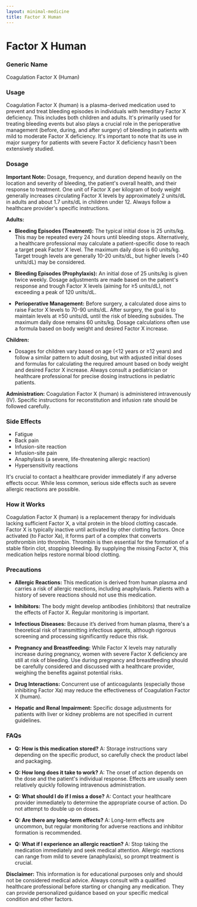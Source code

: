```yaml
---
layout: minimal-medicine
title: Factor X Human
---
```


# Factor X Human
### Generic Name
Coagulation Factor X (Human)

### Usage
Coagulation Factor X (human) is a plasma-derived medication used to prevent and treat bleeding episodes in individuals with hereditary Factor X deficiency. This includes both children and adults.  It's primarily used for treating bleeding events but also plays a crucial role in the perioperative management (before, during, and after surgery) of bleeding in patients with mild to moderate Factor X deficiency.  It's important to note that its use in major surgery for patients with severe Factor X deficiency hasn't been extensively studied.

### Dosage

**Important Note:** Dosage, frequency, and duration depend heavily on the location and severity of bleeding, the patient's overall health, and their response to treatment.  One unit of Factor X per kilogram of body weight generally increases circulating Factor X levels by approximately 2 units/dL in adults and about 1.7 units/dL in children under 12.  Always follow a healthcare provider's specific instructions.

**Adults:**

* **Bleeding Episodes (Treatment):**  The typical initial dose is 25 units/kg. This may be repeated every 24 hours until bleeding stops. Alternatively, a healthcare professional may calculate a patient-specific dose to reach a target peak Factor X level. The maximum daily dose is 60 units/kg.  Target trough levels are generally 10-20 units/dL, but higher levels (>40 units/dL) may be considered.

* **Bleeding Episodes (Prophylaxis):** An initial dose of 25 units/kg is given twice weekly. Dosage adjustments are made based on the patient's response and trough Factor X levels (aiming for ≥5 units/dL), not exceeding a peak of 120 units/dL.

* **Perioperative Management:** Before surgery, a calculated dose aims to raise Factor X levels to 70-90 units/dL. After surgery, the goal is to maintain levels at ≥50 units/dL until the risk of bleeding subsides.  The maximum daily dose remains 60 units/kg. Dosage calculations often use a formula based on body weight and desired Factor X increase.

**Children:**

* Dosages for children vary based on age (<12 years or ≥12 years) and follow a similar pattern to adult dosing, but with adjusted initial doses and formulas for calculating the required amount based on body weight and desired Factor X increase.  Always consult a pediatrician or healthcare professional for precise dosing instructions in pediatric patients.

**Administration:** Coagulation Factor X (human) is administered intravenously (IV).  Specific instructions for reconstitution and infusion rate should be followed carefully.


### Side Effects

* Fatigue
* Back pain
* Infusion-site reaction
* Infusion-site pain
* Anaphylaxis (a severe, life-threatening allergic reaction)
* Hypersensitivity reactions


It's crucial to contact a healthcare provider immediately if any adverse effects occur.  While less common, serious side effects such as severe allergic reactions are possible.


### How it Works

Coagulation Factor X (human) is a replacement therapy for individuals lacking sufficient Factor X, a vital protein in the blood clotting cascade. Factor X is typically inactive until activated by other clotting factors. Once activated (to Factor Xa), it forms part of a complex that converts prothrombin into thrombin. Thrombin is then essential for the formation of a stable fibrin clot, stopping bleeding.  By supplying the missing Factor X, this medication helps restore normal blood clotting.


### Precautions

* **Allergic Reactions:**  This medication is derived from human plasma and carries a risk of allergic reactions, including anaphylaxis.  Patients with a history of severe reactions should not use this medication.

* **Inhibitors:**  The body might develop antibodies (inhibitors) that neutralize the effects of Factor X.  Regular monitoring is important.

* **Infectious Diseases:** Because it’s derived from human plasma, there's a theoretical risk of transmitting infectious agents, although rigorous screening and processing significantly reduce this risk.

* **Pregnancy and Breastfeeding:** While Factor X levels may naturally increase during pregnancy, women with severe Factor X deficiency are still at risk of bleeding. Use during pregnancy and breastfeeding should be carefully considered and discussed with a healthcare provider, weighing the benefits against potential risks.


* **Drug Interactions:**  Concurrent use of anticoagulants (especially those inhibiting Factor Xa) may reduce the effectiveness of Coagulation Factor X (human).

* **Hepatic and Renal Impairment:**  Specific dosage adjustments for patients with liver or kidney problems are not specified in current guidelines.


### FAQs

* **Q: How is this medication stored?** A: Storage instructions vary depending on the specific product, so carefully check the product label and packaging.

* **Q:  How long does it take to work?** A: The onset of action depends on the dose and the patient's individual response.  Effects are usually seen relatively quickly following intravenous administration.

* **Q:  What should I do if I miss a dose?** A: Contact your healthcare provider immediately to determine the appropriate course of action.  Do not attempt to double up on doses.

* **Q: Are there any long-term effects?** A: Long-term effects are uncommon, but regular monitoring for adverse reactions and inhibitor formation is recommended.

* **Q: What if I experience an allergic reaction?** A:  Stop taking the medication immediately and seek medical attention. Allergic reactions can range from mild to severe (anaphylaxis), so prompt treatment is crucial.


**Disclaimer:** This information is for educational purposes only and should not be considered medical advice.  Always consult with a qualified healthcare professional before starting or changing any medication.  They can provide personalized guidance based on your specific medical condition and other factors.
